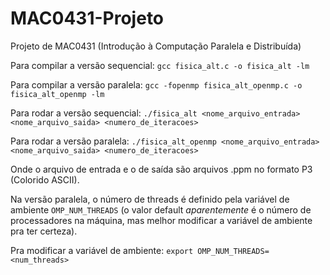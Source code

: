# MAC0431-Projeto
Projeto de MAC0431 (Introdução à Computação Paralela e Distribuída)

Para compilar a versão sequencial:
`gcc fisica_alt.c -o fisica_alt -lm`

Para compilar a versão paralela:
`gcc -fopenmp fisica_alt_openmp.c -o fisica_alt_openmp -lm`

Para rodar a versão sequencial:
`./fisica_alt <nome_arquivo_entrada> <nome_arquivo_saida> <numero_de_iteracoes>`

Para rodar a versão paralela:
`./fisica_alt_openmp <nome_arquivo_entrada> <nome_arquivo_saida> <numero_de_iteracoes>`

Onde o arquivo de entrada e o de saída são arquivos .ppm no formato P3 (Colorido ASCII).

Na versão paralela, o número de threads é definido pela variável de ambiente `OMP_NUM_THREADS` (o valor default *aparentemente* é o número de processadores na máquina, mas melhor modificar a variável de ambiente pra ter certeza).

Pra modificar a variável de ambiente:
`export OMP_NUM_THREADS=<num_threads>`
